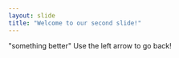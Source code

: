 ```yaml
---
layout: slide
title: "Welcome to our second slide!"
---
```

"something better"
Use the left arrow to go back!
